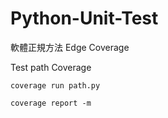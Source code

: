 # Python-Unit-Test
軟體正規方法 Edge Coverage



Test path Coverage
```
coverage run path.py
```
```
coverage report -m
```
